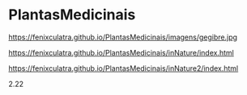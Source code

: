 # PlantasMedicinais

https://fenixculatra.github.io/PlantasMedicinais/imagens/gegibre.jpg

https://fenixculatra.github.io/PlantasMedicinais/inNature/index.html

https://fenixculatra.github.io/PlantasMedicinais/inNature2/index.html

2.22